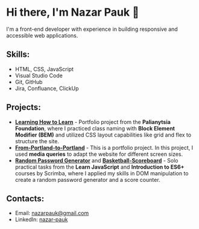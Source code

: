 # Hi there, I'm Nazar Pauk 👋

I'm a front-end developer with experience in building responsive and accessible web applications. 

## Skills:
- HTML, CSS, JavaScript
- Visual Studio Code
- Git, GitHub
- Jira, Confluance, ClickUp

## Projects:
- [**Learning How to Learn**](https://github.com/NazarPauk/learning-how-to-learn) - Portfolio project from the **Palianytsia Foundation**, where I practiced class naming with **Block Element Modifier (BEM)** and utilized CSS layout capabilities like grid and flex to structure the site.
- [**From-Portland-to-Portland**](https://github.com/NazarPauk/From-Portland-to-Portland) - This is a portfolio project. In this project, I used **media queries** to adapt the website for different screen sizes.
- [**Random Password Generator**](https://github.com/NazarPauk/Random-Password-Generator) and [**Basketball-Scoreboard**](https://github.com/NazarPauk/Basketball-Scoreboard) - Solo practical tasks from the **Learn JavaScript** and **Introduction to ES6+** courses by Scrimba, where I applied my skills in DOM manipulation to create a random password generator and a score counter.

## Contacts:
- Email: [nazarpauk@gmail.com](mailto:nazarpauk5@gmai.com)
- LinkedIn: [nazar-pauk](www.linkedin.com/in/nazar-pauk)

